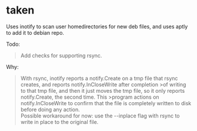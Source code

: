 # taken
Uses inotify to scan user homedirectories for new deb files, and uses aptly to add it to debian repo.


Todo: 

>Add checks for supporting rsync.

Why: 

>With rsync, inotify reports a notify.Create on a tmp file that rsync creates, and reports notify.InCloseWrite after completion >of writing to that tmp file, and then it just moves the tmp file, so it only reports notify.Create, the second time. This >program actions on notify.InCloseWrite to confirm that the file is completely written to disk before doing any action.  
>Possible workaround for now: use the --inplace flag with rsync to write in place to the original file.
